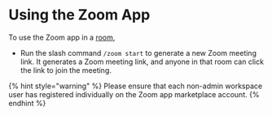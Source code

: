 # Using the Zoom App

To use the Zoom app in a [room](../../../../use-rocket.chat/workspace-administration/rooms.md),

* Run the slash command `/zoom start` to generate a new Zoom meeting link. It generates a Zoom meeting link, and anyone in that room can click the link to join the meeting.

{% hint style="warning" %}
Please ensure that each non-admin workspace user has registered individually on the Zoom app marketplace account.&#x20;
{% endhint %}
